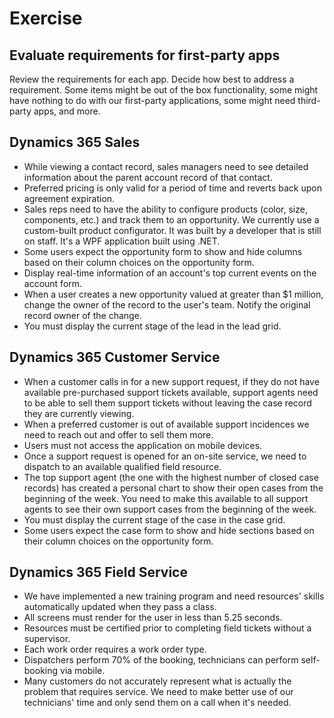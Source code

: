 # Exercise

## Evaluate requirements for first-party apps

Review the requirements for each app. Decide how best to address a requirement. Some items might be out of the box functionality, some might have nothing to do with our first-party applications, some might need third-party apps, and more.

## Dynamics 365 Sales

- While viewing a contact record, sales managers need to see detailed information about the parent account record of that contact.
- Preferred pricing is only valid for a period of time and reverts back upon agreement expiration.
- Sales reps need to have the ability to configure products (color, size, components, etc.) and track them to an opportunity. We currently use a
custom-built product configurator. It was built by a developer that is still on staff. It's a WPF application built using .NET.
- Some users expect the opportunity form to show and hide columns based on their column choices on the opportunity form.
- Display real-time information of an account's top current events on the account form.
- When a user creates a new opportunity valued at greater than $1 million, change the owner of the record to the user's team. Notify the original record owner of the change.
- You must display the current stage of the lead in the lead grid.

## Dynamics 365 Customer Service

- When a customer calls in for a new support request, if they do not have available pre-purchased support tickets available, support agents need to be
able to sell them support tickets without leaving the case record they are currently viewing.
- When a preferred customer is out of available support incidences we need to reach out and offer to sell them more.
- Users must not access the application on mobile devices.
- Once a support request is opened for an on-site service, we need to dispatch to an available qualified field resource.
- The top support agent (the one with the highest number of closed case records) has created a personal chart to show their open cases from the beginning of the week. You need to make this available to all support agents to see their own support cases from the beginning of the week.
- You must display the current stage of the case in the case grid.
- Some users expect the case form to show and hide sections based on their column choices on the opportunity form.

## Dynamics 365 Field Service

- We have implemented a new training program and need resources' skills automatically updated when they pass a class.
- All screens must render for the user in less than 5.25 seconds.
- Resources must be certified prior to completing field tickets without a supervisor.
- Each work order requires a work order type.
- Dispatchers perform 70% of the booking, technicians can perform self-booking via mobile.
- Many customers do not accurately represent what is actually the problem that requires service. We need to make better use of our technicians' time and only send them on a call when it's needed.
